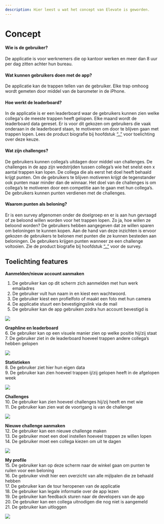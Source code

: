 ```yaml
---
description: Hier leest u wat het concept van Elevate is geworden.
---
```


# Concept

#### Wie is de gebruiker?

De applicatie is voor werknemers die op kantoor werken en meer dan 8 uur per dag zitten achter hun bureau. 

#### Wat kunnen gebruikers doen met de app?

De applicatie kan de trappen tellen van de gebruiker. Elke trap omhoog wordt gemeten door middel van de barometer in de iPhone. 

#### Hoe werkt de leaderboard?

In de applicatie is er een leaderboard waar de gebruikers kunnen zien welke collega's de meeste trappen heeft gelopen. Elke maand wordt de leaderboard data gereset. Er is voor dit gekozen om gebruikers die vaak onderaan in de leaderboard staan, te motiveren om door te blijven gaan met trappen lopen. Lees de product biografie bij hoofdstuk [“..”](www.google.nl) voor toelichting over deze keuze.

#### Wat zijn challenges?

De gebruikers kunnen collega’s uitdagen door middel van challenges. De challenges in de app zijn wedstrijden tussen collega’s wie het snelst een x aantal trappen kan lopen. De collega die als eerst het doel heeft behaald krijgt punten. Om de gebruikers te blijven motiveren krijgt de tegenstander ook punten maar minder dan de winnaar.  Het doel van de challenges is om collega’s te motiveren door een competitie aan te gaan met hun collega’s. De gebruikers kunnen punten verdienen met de challenges.

#### Waarom punten als beloning?

Er is een survey afgenomen onder de doelgroep en er is aan hun gevraagd of ze beloond willen worden voor het trappen lopen. Zo ja, hoe willen ze beloond worden? De gebruikers hebben aangegeven dat ze willen sparen om beloningen te kunnen kopen. Aan de hand van deze inzichten is ervoor gekozen de gebruikers te belonen met punten die ze kunnen besteden aan beloningen. De gebruikers krijgen punten wanneer ze een challenge voltooien. Zie de product biografie bij hoofdstuk [“..”](www.google.nl) voor de survey.

## Toelichting features

**Aanmelden/nieuw account aanmaken**  
1. De gebruiker kan op dit scherm zich aanmelden met hun werk emailadres  
2. De gebruiker vult hun naam in en kiest een wachtwoord.  
3. De gebruiker kiest een profielfoto of maakt een foto met hun camera  
4. De applicatie stuurt een bevestigingslink via de mail  
5. De gebruiker kan de app gebruiken zodra hun account bevestigd is

![](../.gitbook/assets/whatsapp-image-2019-08-18-at-15.44.28.jpeg)

**Graphline en leaderboard**  
6. De gebruiker kan op een visuele manier zien op welke positie hij/zij staat  
7. De gebruiker ziet in de leaderboard hoeveel trappen andere collega’s hebben gelopen

![](../.gitbook/assets/1.-leaderboard-xs-size.png)

**Statistieken**  
8. De gebruiker ziet hier hun eigen data  
9. De gebruiker kan zien hoeveel trappen ij/zij gelopen heeft in de afgelopen week

![](../.gitbook/assets/2.-statistieken.png)

**Challenges**  
10. De gebruiker kan zien hoeveel challenges hij/zij heeft en met wie  
11. De gebruiker kan zien wat de voortgang is van de challenge

![](../.gitbook/assets/3.-challenges.png)

**Nieuwe challenge aanmaken**  
12. De gebruiker kan een nieuwe challenge maken  
13. De gebruiker moet een doel instellen hoeveel trappen ze willen lopen  
14. De gebruiker moet een collega kiezen om uit te dagen

![](../.gitbook/assets/4.1-new-challenge-copy.png)

**My profile**  
15. De gebruiker kan op deze scherm naar de winkel gaan om punten te ruilen voor een beloning  
16. De gebruiker vindt hier een overzicht van alle mijlpalen die ze behaald hebben  
17. De gebruiker kan de tour heropenen van de applicatie  
18. De gebruiker kan legale informatie over de app lezen  
19. De gebruiker kan feedback sturen naar de developers van de app  
20. De gebruiker kan een collega uitnodigen die nog niet is aangemeld  
21. De gebruiker kan uitloggen

![](../.gitbook/assets/8.-my-profile.png)

  


